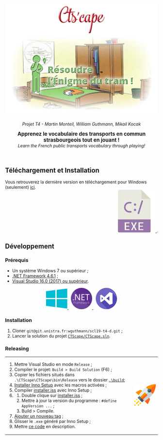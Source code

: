 <div align='center'>
  <img src='./.gitlab/assets/screenshot.jpg' alt='Chargement du screenshot...' />
  <p><i>Projet T4 - Martin Monteil, William Guthmann, Mikail Kocak</i></p>
  <p><strong><big>Apprenez le vocabulaire des transports en commun strasbourgeois tout en jouant !</big></strong><br/>
     <i>Learn the French public transports vocabulary through playing!</i></p>
  <p>&nbsp; <!-- bottom margin --></p>
</div>

## Téléchargement et Installation
<div align='left'>
  Vous retrouverez la dernière version en téléchargement pour Windows (seulement)
  <a href='https://git.unistra.fr/wguthmann/scl19-t4-d/tags'>ici</a>.
</div>

<div align='right'>
  <a href='https://git.unistra.fr/wguthmann/scl19-t4-d/tags'>
    <img src='./.gitlab/assets/exe.png' alt='' width='140px' />
  </a>.
</div>

## Développement
### Prérequis
- Un système Windows 7 ou supérieur ;
- [.NET Framework 4.6.1](https://www.microsoft.com/en-us/download/details.aspx?id=49981) ;
- [Visual Studio 16.0 (2017) ou supérieur](https://visualstudio.microsoft.com/downloads/).

<div align='center'>
  <a href='#'>
    <img src='./.gitlab/assets/windows.png' alt='' width='70px' />
  </a>
  &nbsp;
  <a href='#'>
    <img src='./.gitlab/assets/.net.png' alt='' width='70px' />
  </a>
  &nbsp;
  <a href='https://visualstudio.microsoft.com/downloads/'>
    <img src='./.gitlab/assets/visual-studio.png' alt='' width='70px' />
  </a>
</div>

### Installation
1. Cloner `git@git.unistra.fr:wguthmann/scl19-t4-d.git` ;
1. Lancer la solution du projet [`CTScape/CTScape.sln`](CTScape/CTScape.sln).

### Releasing
<table style='border: 0'>
<tbody>
<tr style='border: 0'>
<td style='border: 0' width='83%'>
  <ol>
    <li>Mettre Visual Studio en mode <code>Release</code> ;</li>
    <li>Compiler le projet: <code>Build > Build Solution</code> (F6) ;</li>
    <li>Copier les fichiers situés dans <code>.\CTScape\CTScape\bin\Release</code> vers le dossier <a href='./build'><code>.\build</code></a>;
    <li><a href='http://www.jrsoftware.org/isdl.php#stable'>Installer Inno Setup</a> avec les macros activées ;</li>
    <li>Compiler <a href='./installer.iss'>installer.iss</a> avec Inno Setup ;</li>
    <li><ol>
      <li>Double clique sur <a href='./installer.iss'>installer.iss</a> ;</li>
      <li>Mettre à jour la version du programme : <code>#define AppVersion ...</code> ;</li>
      <li>Build > Compile.</li>
    </ol></li>
    <li><a href='https://git.unistra.fr/wguthmann/scl19-t4-d/tags'>Ajouter un nouveau tag</a> ;</li>
    <li>Glisser le <code>.exe</code> généré par Inno Setup ;</li>
    <li>Mettre <a href='.gitlab/RELEASE_TEMPLATE.html'>ce code</a> en description.</li>
  </ol>
</td>
<td width='20%'>
  <img src='.gitlab/assets/startup.png' alt='Ship it!' />
</td>
</tr>
</tbody>
</table>

